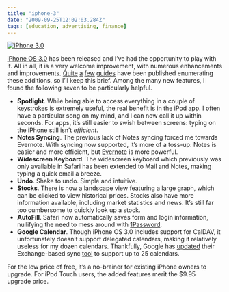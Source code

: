 ```yaml
---
title: "iphone-3"
date: "2009-09-25T12:02:03.284Z"
tags: [education, advertising, finance]
---
```


<div class="image flow left"><a href="http://www.apple.com/iphone/softwareupdate/"><img alt="iPhone 3.0" src="http://newlyancient.com/user/files/logo/iPhone30.jpg"></a></div>
<p><a href="http://www.apple.com/iphone/softwareupdate/">iPhone <span class="caps">OS</span> 3.0</a> has been released and I&#x2019;ve had the opportunity to play with it. All in all, it is a very welcome improvement, with numerous enhancements and improvements. <a href="http://www.suntimes.com/business/1626396,ihnatko-review-iphone-os-3-061709.article">Quite</a> <a href="http://www.macworld.com/article/141187/2009/06/iphone_3.html?lsrc=twt_macworld">a</a> <a href="http://www.ilounge.com/index.php/articles/comments/instant-expert-secrets-features-of-iphone-os-30/P0">few</a> <a href="http://www.suntimes.com/business/1626396,ihnatko-review-iphone-os-3-061709.article">guides</a> have been published enumerating these additions, so I&#x2019;ll keep this brief. Among the many new features, I found the following seven to be particularly&#xA0;helpful.</p>
<ul>
  <li><strong>Spotlight</strong>. While being able to access everything in a couple of keystrokes is extremely useful, the real benefit is in the iPod app. I often have a particular song on my mind, and I can now call it up within seconds. For apps, it&#x2019;s still easier to swish between screens: typing on the iPhone still isn&#x2019;t&#xA0;<em>efficient</em>.</li>
  <li><strong>Notes Syncing</strong>. The previous lack of Notes syncing forced me towards Evernote. With syncing now supported, it&#x2019;s more of a toss-up: Notes is easier and more efficient, but <a href="http://evernote.com/">Evernote</a> is more&#xA0;powerful.</li>
  <li><strong>Widescreen Keyboard</strong>. The widescreen keyboard which previously was only available in Safari has been extended to Mail and Notes, making typing a quick email a&#xA0;breeze.</li>
  <li><strong>Undo</strong>. Shake to undo. Simple and&#xA0;intuitive.</li>
  <li><strong>Stocks</strong>. There is now a landscape view featuring a large graph, which can be clicked to view historical prices. Stocks also have more information available, including market statistics and news. It&#x2019;s still far too cumbersome to quickly look up a&#xA0;stock.</li>
  <li><strong>AutoFill</strong>. Safari now automatically saves form and login information, nullifying the need to mess around with&#xA0;<a href="http://agilewebsolutions.com/products/1Password">1Password</a>.</li>
  <li><strong>Google Calendar</strong>. Though iPhone <span class="caps">OS</span> 3.0 includes support for CalDAV, it unfortunately doesn&#x2019;t support delegated calendars, making it relatively useless for my dozen calendars. Thankfully, Google has <a href="http://www.google.com/support/forum/p/Google+Mobile/thread?tid=3c09b67191a462d9&amp;hl=en">updated</a> their Exchange-based sync <a href="http://www.google.com/mobile/apple/sync.html">tool</a> to support up to 25&#xA0;calendars.</li>
</ul>
<p>For the low price of free, it&#x2019;s a no-brainer for existing iPhone owners to upgrade. For iPod Touch users, the added features merit the $9.95 upgrade&#xA0;price.</p>
